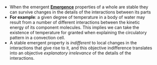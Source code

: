 - When the emergent **[Emergence](../notes/Emergence)** properties of a whole are stable they can survive changes in the details of the interactions between its parts 
- **For example**: a given degree of temperature in a body of water may result from a number of different interactions between the kinetic energy of its component molecules. This implies we can take the existence of temperature for granted when explaining the circulatory pattern in a convection cell. 
- A  stable emergent property is *indifferent* to local changes in the interactions that give rise to it, and this objective indifference translates into an objective *explanatory irrelevance* of the details of the interactions. 